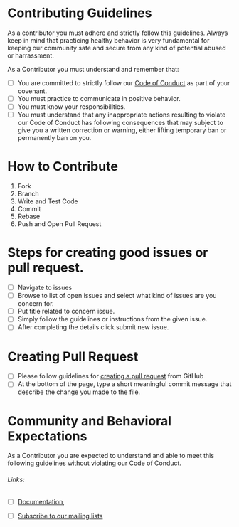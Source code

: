 # Contributing Guidelines
As a contributor you must adhere and strictly follow this guidelines. Always keep in mind that practicing healthy behavior is very fundamental for keeping our community safe and secure from any kind of potential abused or harrassment.

As a Contributor you must understand and remember that:
- [ ] You are committed to strictly follow our [Code of Conduct](https://github.com/marcus-evans/ISO-Language-Codes/blob/main/.github/CODE_OF_CONDUCT.md) as part of your covenant.
- [ ] You must practice to communicate in positive behavior.
- [ ] You must know your responsibilities.
- [ ] You must understand that any inappropriate actions resulting to violate our Code of Conduct has following consequences that may subject to give you a written correction or warning, either lifting temporary ban or permanently ban on you.

# How to Contribute
1. Fork
2. Branch
3. Write and Test Code
4. Commit
5. Rebase
6. Push and Open Pull Request

# Steps for creating good issues or pull request.
- [ ] Navigate to issues
- [ ] Browse to list of open issues and select what kind of issues are you concern for.
- [ ] Put title related to concern issue.
- [ ] Simply follow the guidelines or instructions from the given issue.
- [ ] After completing the details click submit new issue.

# Creating Pull Request

- [ ] Please follow guidelines for [creating a pull request](https://docs.github.com/en/github/collaborating-with-issues-and-pull-requests/creating-a-pull-request) from GitHub
- [ ] At the bottom of the page, type a short meaningful commit message that describe the change you made to the file.

# Community and Behavioral Expectations
As a Contributor you are expected to understand and able to meet this following guidelines without violating our Code of Conduct.

###### Links:
- [ ] [Documentation](),
- [ ] [Subscribe to our mailing lists]()

